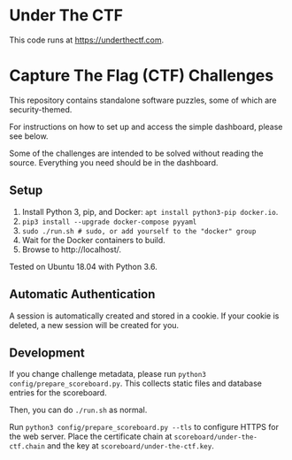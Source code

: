 # Under The CTF
This code runs at https://underthectf.com.

# Capture The Flag (CTF) Challenges
This repository contains standalone software puzzles, some of which are security-themed.

For instructions on how to set up and access the simple dashboard, please see
below.

Some of the challenges are intended to be solved without reading the source.
Everything you need should be in the dashboard.

## Setup
1. Install Python 3, pip, and Docker: `apt install python3-pip docker.io`.
1. `pip3 install --upgrade docker-compose pyyaml`
1. `sudo ./run.sh # sudo, or add yourself to the "docker" group`
1. Wait for the Docker containers to build.
1. Browse to http://localhost/.

Tested on Ubuntu 18.04 with Python 3.6.

## Automatic Authentication
A session is automatically created and stored in a cookie.
If your cookie is deleted, a new session will be created for you.

## Development
If you change challenge metadata, please run `python3 config/prepare_scoreboard.py`.
This collects static files and database entries for the scoreboard.

Then, you can do `./run.sh` as normal.

Run `python3 config/prepare_scoreboard.py --tls` to configure
HTTPS for the web server. Place the certificate chain at
`scoreboard/under-the-ctf.chain` and the key at 
`scoreboard/under-the-ctf.key`.


